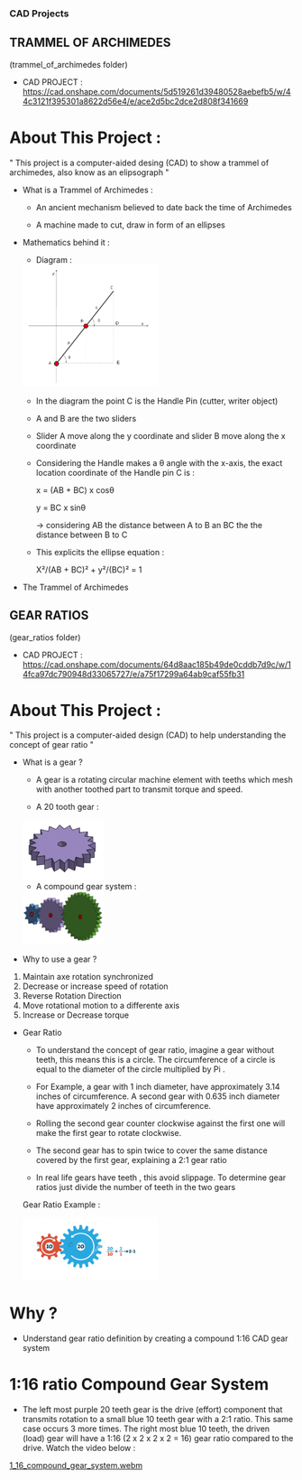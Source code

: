 

### CAD Projects



## TRAMMEL OF ARCHIMEDES

(trammel_of_archimedes folder)

- CAD PROJECT : https://cad.onshape.com/documents/5d519261d39480528aebefb5/w/44c3121f395301a8622d56e4/e/ace2d5bc2dce2d808f341669



# About This Project :

" This project is a computer-aided desing (CAD) to show a trammel of archimedes, also know as an elipsograph "


- What is a Trammel of Archimedes :

    * An ancient mechanism believed to date back the time of Archimedes

    * A machine made to cut, draw in form of an ellipses 


- Mathematics behind it :

    * Diagram :

    <img src="trammel_of_archimedes/images/diagram.png" width=50% height=50%>


    * In the diagram the point C is the Handle Pin (cutter, writer object)

    * A and B are the two sliders 

    * Slider A move along the y coordinate and slider B move along the x coordinate

    * Considering the Handle makes a θ angle with the x-axis, the exact location coordinate of the Handle pin C is :

        x = (AB + BC) x  cosθ    

        y = BC x sinθ
        
        -> considering AB the distance between A to B an BC the the distance between B to C


    * This explicits the ellipse equation :

        X²/(AB + BC)² + y²/(BC)² = 1



- The Trammel of Archimedes









## GEAR RATIOS

(gear_ratios folder)

- CAD PROJECT : https://cad.onshape.com/documents/64d8aac185b49de0cddb7d9c/w/14fca97dc790948d33065727/e/a75f17299a64ab9caf55fb31



# About This Project :

" This project is a computer-aided design (CAD) to help understanding the concept of gear ratio "

- What is a gear ?

    * A gear is a rotating circular machine element with teeths which mesh with another toothed part to transmit torque and speed.

    * A 20 tooth gear :

    <img src="gear_ratios/images/Gear_20_tooth.png" width=30% height=30%>

    * A compound gear system :

    <img src="gear_ratios/images/Compound_Gear_System_3_gears.png" width=30% height=30%>


- Why to use a gear ?

1. Maintain axe rotation synchronized
2. Decrease or increase speed of rotation
3. Reverse Rotation Direction
4. Move rotational motion to a differente axis
5. Increase or Decrease torque



- Gear Ratio 

    * To  understand the concept of gear ratio, imagine a gear without teeth, this means this is a circle. The circumference of a circle is equal to the diameter of the circle multiplied by Pi .
    
    * For Example, a gear with 1 inch diameter, have approximately 3.14 inches of circumference. A second gear with 0.635 inch diameter have approximately 2 inches of circumference.
     
    * Rolling the second gear counter clockwise against the first one will make the first gear to rotate clockwise. 
    
    * The second gear has to spin twice to cover the same distance covered by the first gear, explaining a 2:1 gear ratio

    * In real life gears have teeth , this avoid slippage. To determine gear ratios just divide the number of teeth in the two gears


    Gear Ratio Example :

    <img src="gear_ratios/images/gear_ratio.png" width=50% height=50%>


# Why ?

- Understand gear ratio definition by creating a compound 1:16 CAD gear system








#  1:16 ratio Compound Gear System


- The left most purple 20 teeth gear is the drive (effort) component that transmits rotation to a small blue 10 teeth gear with a 2:1 ratio. This same case occurs 3 more times. The right most blue 10 teeth, the driven (load) gear will have a 1:16 (2 x 2 x 2 x 2 = 16) gear ratio compared to the drive. Watch the video below :




[1_16_compound_gear_system.webm](https://user-images.githubusercontent.com/100845104/225464660-dc17dfb3-6d93-4071-925b-a7591c9b6b76.webm)
